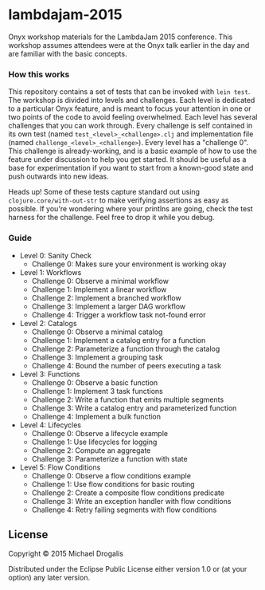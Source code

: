 # lambdajam-2015

Onyx workshop materials for the LambdaJam 2015 conference. This workshop assumes attendees were at the Onyx talk earlier in the day and are familiar with the basic concepts.

### How this works

This repository contains a set of tests that can be invoked with `lein test`. The workshop is divided into levels and challenges. Each level is dedicated to a particular Onyx feature, and is meant to focus your attention in one or two points of the code to avoid feeling overwhelmed. Each level has several challenges that you can work through. Every challenge is self contained in its own test (named `test_<level>_<challenge>.clj` and implementation file (named `challenge_<level>_<challenge>`). Every level has a "challenge 0". This challenge is already-working, and is a basic example of how to use the feature under discussion to help you get started. It should be useful as a base for experimentation if you want to start from a known-good state and push outwards into new ideas.

Heads up! Some of these tests capture standard out using `clojure.core/with-out-str` to make verifying assertions as easy as possible. If you're wondering where your printlns are going, check the test harness for the challenge. Feel free to drop it while you debug.

### Guide

- Level 0: Sanity Check
  - Challenge 0: Makes sure your environment is working okay
- Level 1: Workflows
  - Challenge 0: Observe a minimal workflow
  - Challenge 1: Implement a linear workflow
  - Challenge 2: Implement a branched workflow
  - Challenge 3: Implement a larger DAG workflow
  - Challenge 4: Trigger a workflow task not-found error
- Level 2: Catalogs
  - Challenge 0: Observe a minimal catalog
  - Challenge 1: Implement a catalog entry for a function
  - Challenge 2: Parameterize a function through the catalog
  - Challenge 3: Implement a grouping task
  - Challenge 4: Bound the number of peers executing a task
- Level 3: Functions
  - Challenge 0: Observe a basic function
  - Challenge 1: Implement 3 task functions
  - Challenge 2: Write a function that emits multiple segments
  - Challenge 3: Write a catalog entry and parameterized function
  - Challenge 4: Implement a bulk function
- Level 4: Lifecycles
  - Challenge 0: Observe a lifecycle example
  - Challenge 1: Use lifecycles for logging
  - Challenge 2: Compute an aggregate
  - Challenge 3: Parameterize a function with state
- Level 5: Flow Conditions
  - Challenge 0: Observe a flow conditions example
  - Challenge 1: Use flow conditions for basic routing
  - Challenge 2: Create a composite flow conditions predicate
  - Challenge 3: Write an exception handler with flow conditions
  - Challenge 4: Retry failing segments with flow conditions

## License

Copyright © 2015 Michael Drogalis

Distributed under the Eclipse Public License either version 1.0 or (at
your option) any later version.
